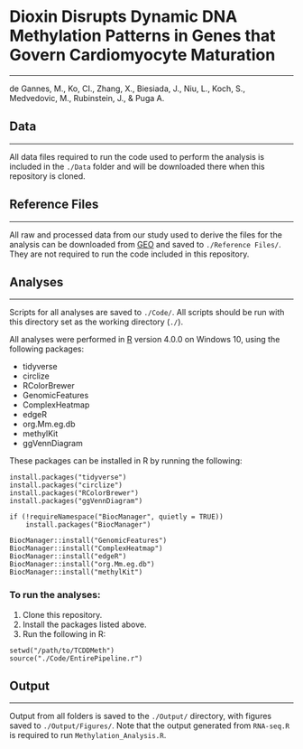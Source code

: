 # Dioxin Disrupts Dynamic DNA Methylation Patterns in Genes that Govern Cardiomyocyte Maturation
***


de Gannes, M., Ko, CI., Zhang, X., Biesiada, J., Niu, L., Koch, S., Medvedovic, M., Rubinstein, J., & Puga A.

## Data
***

All data files required to run the code used to perform the analysis is included in the ```./Data``` folder and will be downloaded there when this repository is cloned.

## Reference Files
***

All raw and processed data from our study used to derive the files for the analysis can be downloaded from [GEO](https://www.ncbi.nlm.nih.gov/geo/) and saved to ```./Reference Files/```. They are not required to run the code included in this repository.

## Analyses
***

Scripts for all analyses are saved to ```./Code/```. All scripts should be run with this directory set as the working directory (```./```).

All analyses were performed in [R](https://www.r-project.org/) version 4.0.0 on Windows 10, using the following packages:

* tidyverse
* circlize
* RColorBrewer
* GenomicFeatures
* ComplexHeatmap
* edgeR
* org.Mm.eg.db
* methylKit
* ggVennDiagram

These packages can be installed in R by running the following:

```
install.packages("tidyverse")
install.packages("circlize")
install.packages("RColorBrewer")
install.packages("ggVennDiagram")

if (!requireNamespace("BiocManager", quietly = TRUE))
    install.packages("BiocManager")

BiocManager::install("GenomicFeatures")
BiocManager::install("ComplexHeatmap")
BiocManager::install("edgeR")
BiocManager::install("org.Mm.eg.db")
BiocManager::install("methylKit")

```

### To run the analyses:

  1. Clone this repository.
  2. Install the packages listed above.
  3. Run the following in R:
  ```
  setwd("/path/to/TCDDMeth")
  source("./Code/EntirePipeline.r")
  ```
  
## Output
***
Output from all folders is saved to the ```./Output/``` directory, with figures saved to ```./Output/Figures/```. Note that the output generated from ```RNA-seq.R``` is required to run ```Methylation_Analysis.R```.